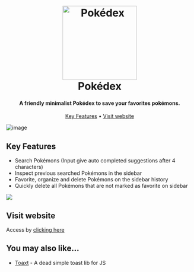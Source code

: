 <h1 align="center">
  <br>
  <a href="http://www.amitmerchant.com/electron-markdownify"><img src="https://raw.githubusercontent.com/PokeAPI/sprites/master/sprites/pokemon/25.png" alt="Pokédex" width="200"></a>
  <br>
  Pokédex
  <br>
</h1>

<h4 align="center">A friendly minimalist Pokédex to save your favorites pokémons.</h4>

<p align="center">
  <a href="#key-features">Key Features</a> •
  <a href="#Visit-website">Visit website</a>
</p>

![image](https://github.com/DJJJonas/pokedex/assets/48167880/9630cc71-43da-4b01-8795-26a9b81dca84)

## Key Features

- Search Pokémons (Input give auto completed suggestions after 4 characters)
- Inspect previous searched Pokémons in the sidebar
- Favorite, organize and delete Pokémons on the sidebar history
- Quickly delete all Pokémons that are not marked as favorite on sidebar

<img src="https://github.com/DJJJonas/pokedex/assets/48167880/0d531c96-b8c3-42f2-9e49-a59ff33a6e12" />

## Visit website

Access by [clicking here](https://djjjonas.github.io/pokedex/)

## You may also like...

- [Toaxt](https://github.com/DJJJonas/toaxt) - A dead simple toast lib for JS

